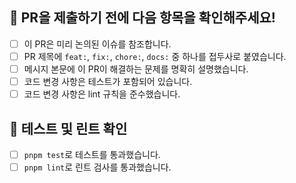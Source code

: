 ## 📌 PR을 제출하기 전에 다음 항목을 확인해주세요!

- [ ] 이 PR은 미리 논의된 이슈를 참조합니다.
- [ ] PR 제목에 `feat:`, `fix:`, `chore:`, `docs:` 중 하나를 접두사로 붙였습니다.
- [ ] 메시지 본문에 이 PR이 해결하는 문제를 명확히 설명했습니다.
- [ ] 코드 변경 사항은 테스트가 포함되어 있습니다.
- [ ] 코드 변경 사항은 lint 규칙을 준수했습니다.

## 🧪 테스트 및 린트 확인

- [ ] `pnpm test`로 테스트를 통과했습니다.
- [ ] `pnpm lint`로 린트 검사를 통과했습니다.
